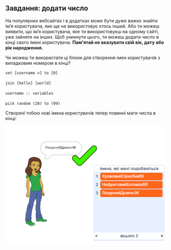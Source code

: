 ## Завдання: додати число

На популярних вебсайтах і в додатках може бути дуже важко знайти ім’я користувача, яке ще не використовує хтось інший. Або ти можеш виявити, що ім’я користувача, яке ти використовуєш на одному сайті, уже зайняте на інших. Щоб уникнути цього, ти можеш додати число в кінці свого імені користувача. **Пам'ятай не вказувати свій вік, дату або рік народження.**

Чи можеш ти використати ці блоки для створення імен користувачів з випадковим номером в кінці?

```blocks3
set [username v] to [0]

join [hello] [world]

username :: variables

pick random (20) to (99)
```

Створені тобою нові імена користувачів тепер повинні мати числа в кінці:

![знімок екрана](images/usernames-with-numbers.png)